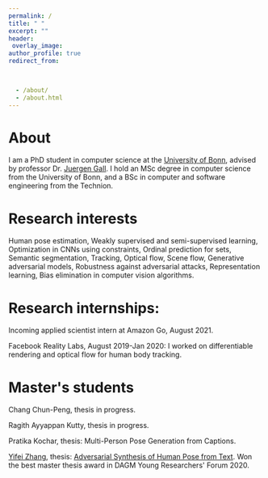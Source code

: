 ```yaml
---
permalink: /
title: " "
excerpt: ""
header:
 overlay_image:
author_profile: true
redirect_from: 


 
  - /about/
  - /about.html
---
```


About
======  
I am a PhD student in computer science at the [University of Bonn](https://www.uni-bonn.de/), advised by professor Dr. [Juergen Gall](https://pages.iai.uni-bonn.de/gall_juergen/). I hold an MSc degree in computer science from the University of Bonn, and a BSc in computer and software engineering from the Technion.


Research interests
======
Human pose estimation, Weakly supervised and semi-supervised learning, Optimization in CNNs using constraints, Ordinal prediction for sets, Semantic segmentation, Tracking, Optical flow, Scene flow, Generative adversarial models, Robustness against adversarial attacks, Representation learning, Bias elimination in computer vision algorithms. 


Research internships:
======
Incoming applied scientist intern at Amazon Go, August 2021.


Facebook Reality Labs, August 2019-Jan 2020: I worked on differentiable rendering and optical flow for human body tracking. 


Master's students
======
Chang Chun-Peng, thesis in progress. 

Ragith Ayyappan Kutty, thesis in progress. 

Pratika Kochar, thesis: Multi-Person Pose Generation from Captions.

[Yifei Zhang](https://www.linkedin.com/in/yifei-zhang-2565811a9/), thesis: [Adversarial Synthesis of Human Pose from Text](https://arxiv.org/abs/2005.00340). Won the best master thesis award in DAGM Young Researchers' Forum 2020. 
